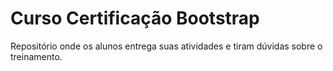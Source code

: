 # Curso Certificação Bootstrap
Repositório onde os alunos entrega suas atividades e tiram dúvidas sobre o treinamento.
